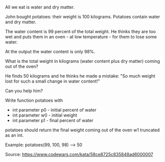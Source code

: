 All we eat is water and dry matter.

John bought potatoes: their weight is 100 kilograms. Potatoes contain water and dry matter.

The water content is 99 percent of the total weight. He thinks they are too wet and puts them in an oven - at low temperature - for them to lose some water.

At the output the water content is only 98%.

What is the total weight in kilograms (water content plus dry matter) coming out of the oven?

He finds 50 kilograms and he thinks he made a mistake: "So much weight lost for such a small change in water content!"

Can you help him?

Write function potatoes with

* int parameter p0 - initial percent of water
* int parameter w0 - initial weight 
* int parameter p1 - final percent of water 

potatoes should return the final weight coming out of the oven w1 truncated as an int.

Example:
potatoes(99, 100, 98) --> 50

Source: https://www.codewars.com/kata/58ce8725c835848ad6000007
